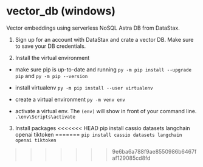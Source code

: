 # vector_db (windows)

Vector embeddings using serverless NoSQL Astra DB from DataStax.

1. Sign up for an account with DataStax and crate a vector DB. Make sure to save your DB credentials.

2. Install the virtual environment 

- make sure pip is up-to-date and running
```py -m pip install --upgrade pip``` and
```py -m pip --version```

- install virtualenv 
```py -m pip install --user virtualenv```

- create a virtual environment
```py -m venv env```

- activate a virtual env. The `(env)` will show in front of your command line.
```.\env\Scripts\activate```

3. Install packages 
<<<<<<< HEAD
pip install cassio datasets langchain openai tiktoken
=======
```pip install cassio datasets langchain openai tiktoken```
>>>>>>> 9e6ba6a788f9ae8550986b6467faf129085cd8fd
